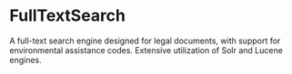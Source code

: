 # FullTextSearch
A full-text search engine designed for legal documents, with support for environmental assistance codes. Extensive utilization of Solr and Lucene engines.

